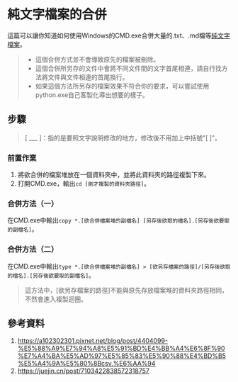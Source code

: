 # 純文字檔案的合併
這篇可以讓你知道如何使用Windows的CMD.exe合併大量的.txt、.md檔等[純文字檔案](https://zh.wikipedia.org/wiki/%E6%96%87%E6%9C%AC%E6%96%87%E4%BB%B6)。
> - 這個合併方式並不會導致原先的檔案被刪除。
> - 這個合併所另存的文件中會將不同文件間的文字首尾相連，請自行找方法將文件與文件相連的首尾換行。
> - 如果這個方法所另存的檔案效果不符合你的要求，可以嘗試使用python.exe自己客製化導出想要的樣子。


## 步驟
> [ ___ ]：指的是要照文字說明修改的地方，修改後不用加上中括號"[ ]"。

### 前置作業
1. 將欲合併的檔案堆放在一個資料夾中，並將此資料夾的路徑複製下來。
2. 打開CMD.exe，輸出`cd [剛才複製的資料夾路徑]`。

### 合併方法（一）
在CMD.exe中輸出`copy *.[欲合併檔案堆的副檔名] [另存後欲取的檔名].[另存後欲要取的副檔名]`。

### 合併方法（二）
在CMD.exe中輸出`type *.[欲合併檔案堆的副檔名] > [欲另存檔案的路徑]/[另存後欲取的檔名].[另存後欲要取的副檔名]`。
> 這方法中，[欲另存檔案的路徑]不能與原先存放檔案堆的資料夾路徑相同，不然會進入複製迴圈。


## 參考資料
1. https://a102302301.pixnet.net/blog/post/4404099-%E5%88%A9%E7%94%A8%E5%91%BD%E4%BB%A4%E6%8F%90%E7%A4%BA%E5%AD%97%E5%85%83%E5%90%88%E4%BD%B5%E5%A4%9A%E5%80%8Bcsv.%E6%AA%94
2. https://juejin.cn/post/7103422838572318757
